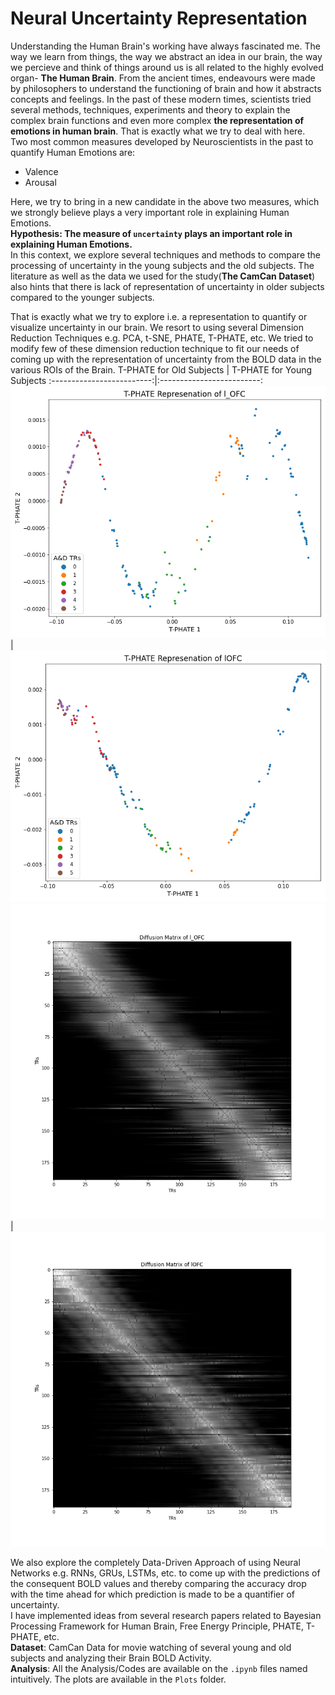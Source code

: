 # Neural Uncertainty Representation
Understanding the Human Brain's working have always fascinated me. The way we learn from things, the way we abstract an idea in our brain, the way we percieve and think of things around us is all related to the highly evolved organ- **The Human Brain**. From the ancient times, endeavours were made by philosophers to understand the functioning of brain and how it abstracts concepts and feelings. In the past of these modern times, scientists tried several methods, techniques, experiments and theory to explain the complex brain functions and even more complex **the representation of emotions in human brain**. That is exactly what we try to deal with here.\
Two most common measures developed by Neuroscientists in the past to quantify Human Emotions are:
- Valence
- Arousal

Here, we try to bring in a new candidate in the above two measures, which we strongly believe plays a very important role in explaining Human Emotions.\
**Hypothesis: The measure of `uncertainty` plays an important role in explaining Human Emotions.**\
In this context, we explore several techniques and methods to compare the processing of uncertainty in the young subjects and the old subjects. The literature as well as the data we used for the study(**The CamCan Dataset**) also hints that there is lack of representation of uncertainty in older subjects compared to the younger subjects.

That is exactly what we try to explore i.e. a representation to quantify or visualize uncertainty in our brain. We resort to using several Dimension Reduction Techniques e.g. PCA, t-SNE, PHATE, T-PHATE, etc. We tried to modify few of these dimension reduction technique to fit our needs of coming up with the representation of uncertainty from the BOLD data in the various ROIs of the Brain.
T-PHATE for Old Subjects         |  T-PHATE for Young Subjects
:-------------------------:|:-------------------------:
![T-PHATE 1 vs TPHATE 2 for Lateral Orbito-Frontal Cortex](Plots/OLD/T-PHATE/PHATE2-v-PHATE1-5-AnD-l_OFC.png)  |  ![T-PHATE 1 vs TPHATE 2 for Lateral Orbito-Frontal Cortex](Plots/YOUNG/T-PHATE/PHATE2-v-PHATE1-5-AnD-lOFC.png)
![T-PHATE Diffusion Matrix for Lateral Orbito-Frontal Cortex](Plots/OLD/T-PHATE/DIFF-MAT-l_OFC.png)  |  ![T-PHATE Diffusion Matrix for Lateral Orbito-Frontal Cortex](Plots/YOUNG/T-PHATE/DIFF-MAT-lOFC.png)

We also explore the completely Data-Driven Approach of using Neural Networks e.g. RNNs, GRUs, LSTMs, etc. to come up with the predictions of the consequent BOLD values and thereby comparing the accuracy drop with the time ahead for which prediction is made to be a quantifier of uncertainty.\
I have implemented ideas from several research papers related to Bayesian Processing Framework for Human Brain, Free Energy Principle, PHATE, T-PHATE, etc.\
**Dataset**: CamCan Data for movie watching of several young and old subjects and analyzing their Brain BOLD Activity.\
**Analysis**: All the Analysis/Codes are available on the `.ipynb` files named intuitively. The plots are available in the `Plots` folder.
